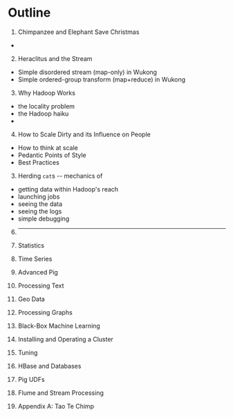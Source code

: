 # Outline

1.	 Chimpanzee and Elephant Save Christmas
  - 
2.	 Heraclitus and the Stream
  - Simple disordered stream (map-only) in Wukong
  - Simple ordered-group transform (map+reduce) in Wukong
3.	 Why Hadoop Works
  - the locality problem
  - the Hadoop haiku
  - 
4.	 How to Scale Dirty and its Influence on People
  - How to think at scale
  -	Pedantic Points of Style 
  - Best Practices
3. 	Herding `cat`s -- mechanics of 
  - getting data within Hadoop's reach
  - launching jobs
  - seeing the data
  - seeing the logs
  - simple debugging
6.   __________________________________________________________________________
6.	 Statistics
7.	 Time Series
8.	 Advanced Pig
11.	 Processing Text
12.	 Geo Data
14.	 Processing Graphs
15.	 Black-Box Machine Learning
16.	 Installing and Operating a Cluster
17.	 Tuning
18.	 HBase and Databases
19.	 Pig UDFs
20.	 Flume and Stream Processing

99.   Appendix A: Tao Te Chimp
